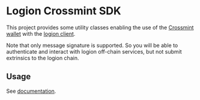 # Logion Crossmint SDK

This project provides some utility classes enabling the use of the
[Crossmint wallet](https://github.com/Crossmint/embed)
with the [logion client](https://github.com/logion-network/logion-api/tree/main/packages/client#readme).

Note that only message signature is supported. So you will be able to authenticate and interact
with logion off-chain services, but not submit extrinsics to the logion chain.

## Usage

See [documentation](https://logion-network.github.io/logion-api/).
